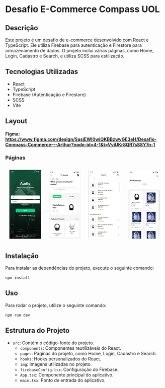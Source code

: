 # Desafio E-Commerce Compass UOL

## Descrição
Este projeto é um desafio de e-commerce desenvolvido com React e TypeScript. Ele utiliza Firebase para autenticação e Firestore para armazenamento de dados. O projeto inclui várias páginas, como Home, Login, Cadastro e Search, e utiliza SCSS para estilização.

## Tecnologias Utilizadas
- React
- TypeScript
- Firebase (Autenticação e Firestore)
- SCSS
- Vite

## Layout
#### Figma: <https://www.figma.com/design/SasjEWI0wiQKBBzwyGE3eH/Desafio-Compass-Commerce---Arthur?node-id=4-1&t=VviUKr8QR7sSSY7n-1>

### Páginas
<div style="display: flex; flex-wrap: wrap;">
    <img src="./src/img/login.png" alt="Página de Login" style="width: 20%; margin: 2.5%;" />
    <img src="./src/img/home.png" alt="Página Inicial" style="width: 20%; margin: 2.5%;" />
    <img src="./src/img/searchPrint.png" alt="Página de Busca" style="width: 20%; margin: 2.5%;" />
    <img src="./src/img/products.png" alt="Página de Produtos" style="width: 20%; margin: 2.5%;" />
</div>

## Instalação
Para instalar as dependências do projeto, execute o seguinte comando:
```
npm install
```

## Uso
Para rodar o projeto, utilize o seguinte comando:
```
npm run dev
```

## Estrutura do Projeto
- `src`: Contém o código-fonte do projeto.
  - `components`: Componentes reutilizáveis do React.
  - `pages`: Páginas do projeto, como Home, Login, Cadastro e Search.
  - `hooks`: Hooks personalizados do React.
  - `img`: Imagens utilizadas no projeto.
  - `firebaseConfig.tsx`: Configuração do Firebase.
  - `App.tsx`: Componente principal do aplicativo.
  - `main.tsx`: Ponto de entrada do aplicativo.


